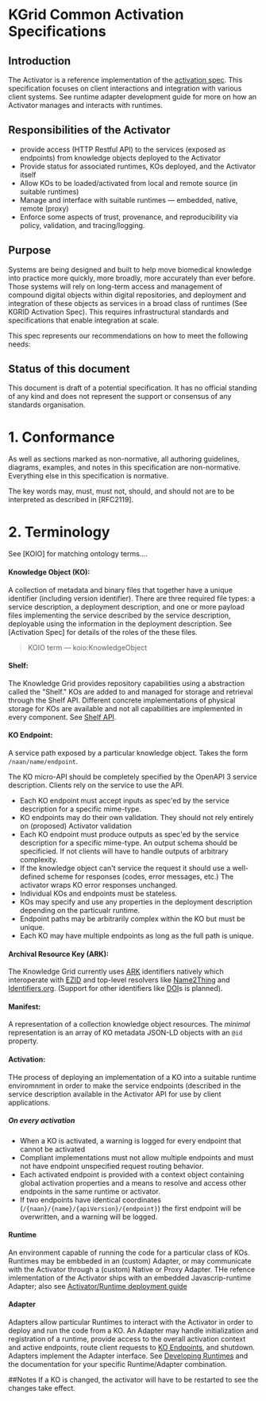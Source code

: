 # KGrid Common Activation Specifications

## Introduction

The Activator is a reference implementation of the [activation spec](https://github.com/kgrid/specs/blob/master/docs/activation.md). This specification focuses on client interactions and integration with various client systems. See runtime adapter development guide for more on how an Activator manages and interacts with runtimes.

## Responsibilities of the Activator

- provide access (HTTP Restful API) to the services (exposed as endpoints) from knowledge objects deployed to the Activator
- Provide status for associated runtimes, KOs deployed, and the Activator itself
- Allow KOs to be loaded/activated from local and remote source (in suitable runtimes)
- Manage and interface with suitable runtimes — embedded, native, remote (proxy)
- Enforce some aspects of trust, provenance, and reproducibility via policy, validation, and tracing/logging.


## Purpose

Systems are being designed and built to help move biomedical knowledge into practice more quickly, more broadly, more accurately than ever before. Those systems will rely on long-term access and management of compound digital objects within digital repositories, and deployment and integration of these objects as services in a broad class of runtimes (See KGRID Activation Spec). This requires infrastructural standards and specifications that enable integration at scale.

This spec represents our recommendations on how to meet the following needs:

## Status of this document

This document is draft of a potential specification. It has no official standing of any kind and does not represent the support or consensus of any standards organisation.

# 1. Conformance

As well as sections marked as non-normative, all authoring guidelines, diagrams, examples, and notes in this specification are non-normative. Everything else in this specification is normative.

The key words <conform>may</conform>, <conform>must</conform>, <conform>must not</conform>, <conform>should</conform>, and <conform>should not</conform> are to be interpreted as described in [RFC2119].

# 2. Terminology

See [KOIO] for matching ontology terms....

#### Knowledge Object (KO):
A collection of metadata and binary files that together have a unique identifier (including version identifier). There are three required file types: a service description, a deployment description, and one or more payload files implementing the service described by the service description, deployable using the information in the deployment description. See [Activation Spec] for details of the roles of the these files.
> KOIO term — koio:KnowledgeObject

#### Shelf:

The Knowledge Grid provides repository capabilities using a abstraction called the "Shelf." KOs are added to and managed for storage and retrieval through the Shelf API. Different concrete implementations of physical storage for KOs are available and not all capabilities are implemented in every component. See [Shelf API](shelf-api.md).

#### KO Endpoint:
A service path exposed by a particular knowledge object. Takes the form `/naan/name/endpoint`.

The KO micro-API <conform>should</conform> be completely specified by the OpenAPI 3 service description. Clients rely on the service to use the API.

- Each KO endpoint <conform>must</conform> accept inputs as spec'ed by the service description for a specific mime-type.
- KO endpoints <conform>may</conform> do their own validation. They <conform>should</conform> not rely entirely on <proposed>(proposed)</proposed> Activator validation
- Each KO endpoint <conform>must</conform> produce outputs as spec'ed by the service description for a specific mime-type. An output schema <conform>should</conform> be specificied. If not clients will have to handle outputs of arbitrary complexity.
- If the knowledge object can't service the request it <conform>should</conform> use a well-defined scheme for responses (codes, error messages, etc.) The activator wraps KO error responses unchanged.
- Individual KOs and endpoints <conform>must</conform> be stateless.
- KOs <conform>may</conform> specify and use any properties in the deployment description depending on the particualr runtime.
- Endpoint paths <conform>may</conform> be arbitrarily complex within the KO but <conform>must</conform> be unique.
- Each KO <conform>may</conform> have multiple endpoints as long as the full path is unique.


#### Archival Resource Key (ARK):
The Knowledge Grid currently uses [ARK](https://n2t.net/e/ark_ids.html) identifiers natively which interoperate with [EZID](http://ezid.cdlib.org) and top-level resolvers like [Name2Thing](http://www.n2t.net) and [Identifiers.org](http://www.identifiers.org). (Support for other identifiers like [DOI](http://www.doi.org)s is planned).

#### Manifest:
A representation of a collection knowledge object resources. The *minimal* representation is an array of KO metadata JSON-LD objects with an `@id` property.

#### Activation:
THe process of deploying an implementation of a KO into a suitable runtime enviromnment in order to make the service endpoints (described in the service description available in the Activator API for use by client applications.
##### On every activation
- When a KO is activated, a warning is logged for every endpoint that cannot be activated
- Compliant implementations <conform>must not</conform> allow multiple endpoints and <conform>must not</conform> have endpoint  unspecified request routing behavior.
- Each activated endpoint is provided with a context object containing global activation properties and a means to resolve and access other endpoints in the same runtime or activator.
- If two endpoints have identical coordinates (`/{naan}/{name}/{apiVersion}/{endpoint}`) the first endpoint will be overwritten, and a warning will be logged.


#### Runtime

An environment capable of running the code for a particular class of KOs. Runtimes <conform>may</conform> be embbeded in an (custom) Adapter, or <conform>may</conform> communicate with the Activator through a (custom) Native or Proxy Adapter. THe refence imlementation of the Activator ships with an embedded Javascrip-runtime Adapter; also see [Activator/Runtime deployment guide]()

#### Adapter

Adapters allow particular Runtimes to interact with the Activator in order to deploy and run the code from a KO. An Adapter <conform>may</conform> handle initialization and registration of a runtime, provide access to the overall activation context and active endpoints, route client requests to [KO Endpoints](), and shutdown. Adapters implement the Adapter interface. See [Developing Runtimes]() and the documentation for your specific Runtime/Adapter combination.




##Notes
If a KO is changed, the activator will have to be restarted to see the
changes take effect.